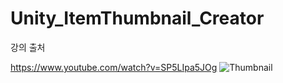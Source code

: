 # Unity_ItemThumbnail_Creator

강의 출처

https://www.youtube.com/watch?v=SP5LIpa5JOg
![Thumbnail](https://github.com/Gyokujin/Unity_ItemThumbnail_Creator/assets/74170514/4a9380a0-c0a4-4259-a867-b108382e8abe)
